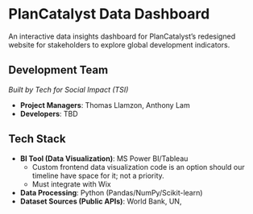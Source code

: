 # PlanCatalyst Data Dashboard
An interactive data insights dashboard for PlanCatalyst’s redesigned website for stakeholders to explore global development indicators.
## Development Team
_Built by Tech for Social Impact (TSI)_<br>
* __Project Managers__: Thomas Llamzon, Anthony Lam
* __Developers__: TBD
## Tech Stack
* __BI Tool (Data Visualization)__: MS Power BI/Tableau
  * Custom frontend data visualization code is an option should our timeline have space for it; not a priority.
  * Must integrate with Wix
* __Data Processing__: Python (Pandas/NumPy/Scikit-learn)
* __Dataset Sources (Public APIs)__: World Bank, UN,
  
